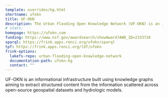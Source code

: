 ```yaml
---
template: overrides/kg.html
shortname: ufokn
title: UF-OKN
description: The Urban Flooding Open Knowledge Network (UF-OKN) is an informational infrastructure built using knowledge graphs aiming to extract structured content from the information scattered across open-source geospatial datasets and hydrologic models.
# stats: 
homepage: https://ufokn.com
funding: https://www.nsf.gov/awardsearch/showAward?AWD_ID=2333726
sparql: https://frink.apps.renci.org/ufokn/sparql
tpf: https://frink.apps.renci.org/ldf/ufokn
frink-options:
  lakefs-repo: urban-flooding-open-knowledge-network
  documentation-path: ufokn-kg
  contact: ""
---
```

UF-OKN is an informational infrastructure built using knowledge graphs aiming to extract structured content from the information scattered across open-source geospatial datasets and hydrologic models.

